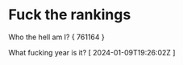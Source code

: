 # Fuck the rankings

Who the hell am I?
{ 761164 }

What fucking year is it?
[ 2024-01-09T19:26:02Z ]
